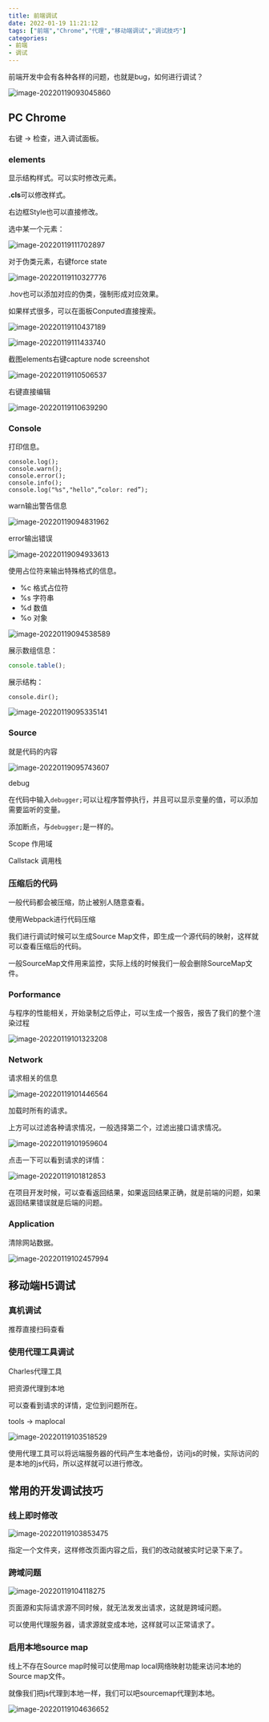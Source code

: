 ```yaml
---
title: 前端调试
date: 2022-01-19 11:21:12
tags: ["前端","Chrome","代理","移动端调试","调试技巧"]
categories:
- 前端
- 调试
---
```


前端开发中会有各种各样的问题，也就是bug，如何进行调试？

![image-20220119093045860](%E5%89%8D%E7%AB%AF%E8%B0%83%E8%AF%95/image-20220119093045860.png)

<!--more-->

## PC Chrome

右键 -> 检查，进入调试面板。

### elements

显示结构样式。可以实时修改元素。

**.cls**可以修改样式。

右边框Style也可以直接修改。

选中某一个元素：

![image-20220119111702897](%E5%89%8D%E7%AB%AF%E8%B0%83%E8%AF%95/image-20220119111702897.png)

对于伪类元素，右键force state

![image-20220119110327776](%E5%89%8D%E7%AB%AF%E8%B0%83%E8%AF%95/image-20220119110327776.png)

.hov也可以添加对应的伪类，强制形成对应效果。

如果样式很多，可以在面板Conputed直接搜索。

![image-20220119110437189](%E5%89%8D%E7%AB%AF%E8%B0%83%E8%AF%95/image-20220119110437189.png)

![image-20220119111433740](%E5%89%8D%E7%AB%AF%E8%B0%83%E8%AF%95/image-20220119111433740.png)

截图elements右键capture node screenshot

![image-20220119110506537](%E5%89%8D%E7%AB%AF%E8%B0%83%E8%AF%95/image-20220119110506537.png)

右键直接编辑

![image-20220119110639290](%E5%89%8D%E7%AB%AF%E8%B0%83%E8%AF%95/image-20220119110639290.png)

### Console

打印信息。

```
console.log();
console.warn();
console.error();
console.info();
console.log("%s","hello",“color: red”);
```

warn输出警告信息

![image-20220119094831962](%E5%89%8D%E7%AB%AF%E8%B0%83%E8%AF%95/image-20220119094831962.png)

error输出错误

![image-20220119094933613](%E5%89%8D%E7%AB%AF%E8%B0%83%E8%AF%95/image-20220119094933613.png)





使用占位符来输出特殊格式的信息。

* %c 格式占位符
* %s 字符串
* %d 数值
* %o 对象

![image-20220119094538589](%E5%89%8D%E7%AB%AF%E8%B0%83%E8%AF%95/image-20220119094538589.png)

展示数组信息：

```js
console.table();
```

展示结构：

```
console.dir();
```

![image-20220119095335141](%E5%89%8D%E7%AB%AF%E8%B0%83%E8%AF%95/image-20220119095335141.png)

### Source

就是代码的内容

![image-20220119095743607](%E5%89%8D%E7%AB%AF%E8%B0%83%E8%AF%95/image-20220119095743607.png)

debug

在代码中输入`debugger;`可以让程序暂停执行，并且可以显示变量的值，可以添加需要监听的变量。

添加断点，与`debugger;`是一样的。

Scope 作用域

Callstack 调用栈

### 压缩后的代码

一般代码都会被压缩，防止被别人随意查看。

使用Webpack进行代码压缩

我们进行调试时候可以生成Source Map文件，即生成一个源代码的映射，这样就可以查看压缩后的代码。

一般SourceMap文件用来监控，实际上线的时候我们一般会删除SourceMap文件。

### Porformance

与程序的性能相关，开始录制之后停止，可以生成一个报告，报告了我们的整个渲染过程

![image-20220119101323208](%E5%89%8D%E7%AB%AF%E8%B0%83%E8%AF%95/image-20220119101323208.png)

### Network 

请求相关的信息

![image-20220119101446564](%E5%89%8D%E7%AB%AF%E8%B0%83%E8%AF%95/image-20220119101446564.png)

加载时所有的请求。

上方可以过滤各种请求情况，一般选择第二个，过滤出接口请求情况。

 ![image-20220119101959604](%E5%89%8D%E7%AB%AF%E8%B0%83%E8%AF%95/image-20220119101959604.png)

点击一下可以看到请求的详情：

![image-20220119101812853](%E5%89%8D%E7%AB%AF%E8%B0%83%E8%AF%95/image-20220119101812853.png)

在项目开发时候，可以查看返回结果，如果返回结果正确，就是前端的问题，如果返回结果错误就是后端的问题。

### Application

清除网站数据。

![image-20220119102457994](%E5%89%8D%E7%AB%AF%E8%B0%83%E8%AF%95/image-20220119102457994.png)



## 移动端H5调试

### 真机调试

推荐直接扫码查看

### 使用代理工具调试

Charles代理工具

把资源代理到本地

可以查看到请求的详情，定位到问题所在。

tools -> maplocal

![image-20220119103518529](%E5%89%8D%E7%AB%AF%E8%B0%83%E8%AF%95/image-20220119103518529.png)

使用代理工具可以将远端服务器的代码产生本地备份，访问js的时候，实际访问的是本地的js代码，所以这样就可以进行修改。

## 常用的开发调试技巧

### 线上即时修改

![image-20220119103853475](%E5%89%8D%E7%AB%AF%E8%B0%83%E8%AF%95/image-20220119103853475.png)

指定一个文件夹，这样修改页面内容之后，我们的改动就被实时记录下来了。

### 跨域问题

![image-20220119104118275](%E5%89%8D%E7%AB%AF%E8%B0%83%E8%AF%95/image-20220119104118275.png)

页面源和实际请求源不同时候，就无法发发出请求，这就是跨域问题。

可以使用代理服务器，请求源就变成本地，这样就可以正常请求了。

### 启用本地source map

线上不存在Source map时候可以使用map local网络映射功能来访问本地的Source map文件。

就像我们把js代理到本地一样，我们可以吧sourcemap代理到本地。

![image-20220119104636652](%E5%89%8D%E7%AB%AF%E8%B0%83%E8%AF%95/image-20220119104636652.png)

